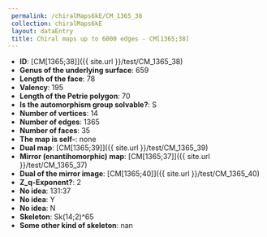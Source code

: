 ```yaml
--- 
 permalink: /chiralMaps6kE/CM_1365_38 
 collection: chiralMaps6kE
 layout: dataEntry
 title: Chiral maps up to 6000 edges - CM[1365;38]
---
```


- **ID**: [CM[1365;38]]({{ site.url }}/test/CM_1365_38)
- **Genus of the underlying surface**: 659
- **Length of the face**: 78
- **Valency**: 195
- **Length of the Petrie polygon**: 70
- **Is the automorphism group solvable?**: S
- **Number of vertices**: 14
- **Number of edges**: 1365
- **Number of faces**: 35
- **The map is self-**: none
- **Dual map**: [CM[1365;39]]({{ site.url }}/test/CM_1365_39)
- **Mirror (enantihomorphic) map**: [CM[1365;37]]({{ site.url }}/test/CM_1365_37)
- **Dual of the mirror image**: [CM[1365;40]]({{ site.url }}/test/CM_1365_40)
- **Z_q-Exponent?**: 2
- **No idea**:  131:37
- **No idea**: Y
- **No idea**: N
- **Skeleton**: Sk(14;2)^65
- **Some other kind of skeleton**: nan
